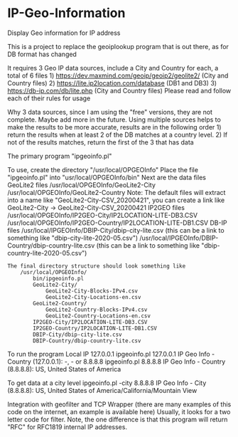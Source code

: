 # IP-Geo-Information
Display Geo information for IP address

This is a project to replace the geoiplookup program that is out there, as for DB format has changed

It requires 3 Geo IP data sources, include a City and Country for each, a total of 6 files
	1) https://dev.maxmind.com/geoip/geoip2/geolite2/ (City and Country files)
	2) https://lite.ip2location.com/database (DB1 and DB3)
	3) https://db-ip.com/db/lite.php (City and Country files)
Please read and follow each of their rules for usage

Why 3 data sources, since I am using the "free" versions, they are not complete. Maybe add more in the future.
Using multiple sources helps to make the results to be more accurate, results are in the following order
	1) return the results when at least 2 of the DB matches at a country level.
	2) If not of the results matches, return the first of the 3 that has data

The primary program "ipgeoinfo.pl"

To use, create the directory "/usr/local/OPGEOInfo"
Place the file "ipgeoinfo.pl" into "usr/local/OPGEOInfo/bin"
Next are the data files
	GeoLite2 files
		/usr/local/OPGEOInfo/GeoLite2-City
		/usr/local/OPGEOInfo/GeoLite2-Country
			Note: The default files will extract into a name like "GeoLite2-City-CSV_20200421", you can create a link like
				GeoLite2-City -> GeoLite2-City-CSV_20200421
	IP2GEO files
		/usr/local/OPGEOInfo/IP2GEO-City/IP2LOCATION-LITE-DB3.CSV
		/usr/local/OPGEOInfo/IP2GEO-Country/IP2LOCATION-LITE-DB1.CSV
	DB-IP files
		/usr/local/IPGEOInfo/DBIP-City/dbip-city-lite.csv
			(this can be a link to something like "dbip-city-lite-2020-05.csv")
		/usr/local/IPGEOInfo/DBIP-Country/dbip-country-lite.csv
			(this can be a link to something like "dbip-country-lite-2020-05.csv")
		
	The final directory structure should look something like
		/usr/local/OPGEOInfo/
			bin/ipgeoinfo.pl
			GeoLite2-City/
				GeoLite2-City-Blocks-IPv4.csv
				GeoLite2-City-Locations-en.csv
			GeoLite2-Country/
				GeoLite2-Country-Blocks-IPv4.csv
				GeoLite2-Country-Locations-en.csv
			IP2GEO-City/IP2LOCATION-LITE-DB3.CSV
			IP2GEO-Country/IP2LOCATION-LITE-DB1.CSV
			DBIP-City/dbip-city-lite.csv
			DBIP-Country/dbip-country-lite.csv
			
To run the program
	Local IP 127.0.0.1
		ipgeoinfo.pl 127.0.0.1
		IP Geo Info - Country (127.0.0.1): -, -
	or 8.8.8.8
		ipgeoinfo.pl 8.8.8.8
		IP Geo Info - Country (8.8.8.8): US, United States of America

To get data at a city level
		ipgeoinfo.pl -city 8.8.8.8
		IP Geo Info - City (8.8.8.8): US, United States of America/California/Mountain View
		
Integration with geofilter and TCP Wrapper (there are many examples of this code on the internet, an example is available here)
Usually, it looks for a two letter code for filter.
Note, the one difference is that this program will return "RFC" for RFC1819 internal IP addresses.

